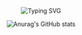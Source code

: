 <div align="center">
<div align="center">
<img src="https://readme-typing-svg.demolab.com?font=New+Amsterdam&size=35&letterSpacing=px-wide&pause=1000&color=E5917C&width=435&lines=Hello!+Welcome+to+Eunah's+GitHub+%F0%9F%96%90%F0%9F%8F%BB" alt="Typing SVG" />
</div>

![Anurag's GitHub stats](https://github-readme-stats.vercel.app/api?username=eunah112&show_icons=true&theme=transparent)

</div>
